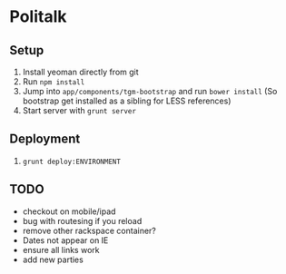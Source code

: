 # Politalk

## Setup

1. Install yeoman directly from git
2. Run `npm install`
3. Jump into `app/components/tgm-bootstrap` and run `bower install` (So bootstrap get installed as a sibling for LESS references)
6. Start server with `grunt server`

## Deployment

1. `grunt deploy:ENVIRONMENT`

## TODO

* checkout on mobile/ipad
* bug with routesing if you reload
* remove other rackspace container?
* Dates not appear on IE
* ensure all links work
* add new parties
